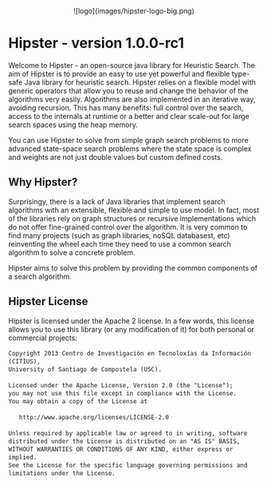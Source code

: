 <center>![logo](images/hipster-logo-big.png)</center>

# Hipster - version 1.0.0-rc1

Welcome to Hipster - an open-source java library for Heuristic Search. The aim of Hipster is to provide an easy to use yet powerful and flexible type-safe Java library for heuristic search. Hipster relies on a flexible model with generic operators that allow you to reuse and change the behavior of the algorithms very easily. Algorithms are also implemented in an iterative way, avoiding recursion. This has many benefits: full control over the search, access to the internals at runtime or a better and clear scale-out for large search spaces using the heap memory.

You can use Hipster to solve from simple graph search problems to more advanced state-space search problems where the state space is complex and weights are not just double values but custom defined costs.

## Why Hipster?

Surprisingy, there is a lack of Java libraries that implement search algorithms with an extensible, flexible and simple to use model. In fact, most of the libraries rely on graph structures or recursive implementations which do not offer fine-grained control over the algorithm. It is very common to find many projects (such as graph libraries, noSQL databasest, etc) reinventing the wheel each time they need to use a common search algorithm to solve a concrete problem.

Hipster aims to solve this problem by providing the common components of a search algorithm.

## Hipster License

Hipster is licensed under the Apache 2 license. In a few words, this license allows you to use this library (or any modification of it) for both personal or commercial projects:


    Copyright 2013 Centro de Investigación en Tecnoloxías da Información (CITIUS),
    University of Santiago de Compostela (USC).

    Licensed under the Apache License, Version 2.0 (the "License");
    you may not use this file except in compliance with the License.
    You may obtain a copy of the License at

       http://www.apache.org/licenses/LICENSE-2.0

    Unless required by applicable law or agreed to in writing, software
    distributed under the License is distributed on an "AS IS" BASIS,
    WITHOUT WARRANTIES OR CONDITIONS OF ANY KIND, either express or implied.
    See the License for the specific language governing permissions and
    limitations under the License.

